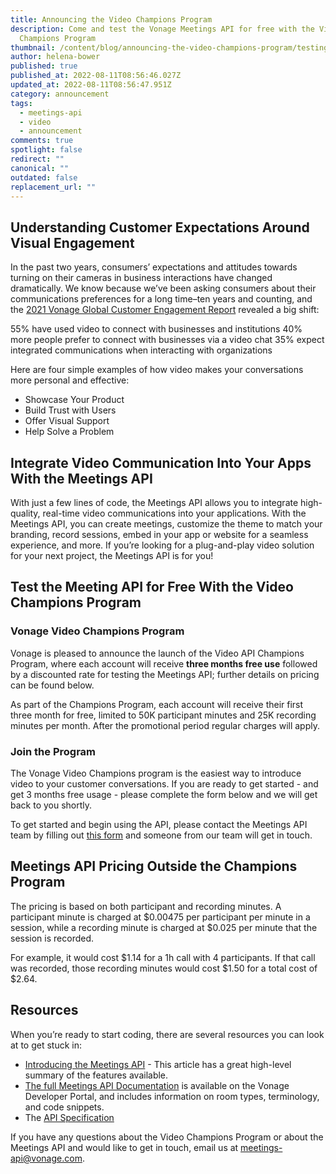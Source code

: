 ```yaml
---
title: Announcing the Video Champions Program
description: Come and test the Vonage Meetings API for free with the Video API
  Champions Program
thumbnail: /content/blog/announcing-the-video-champions-program/testing-meetings-api.png
author: helena-bower
published: true
published_at: 2022-08-11T08:56:46.027Z
updated_at: 2022-08-11T08:56:47.951Z
category: announcement
tags:
  - meetings-api
  - video
  - announcement
comments: true
spotlight: false
redirect: ""
canonical: ""
outdated: false
replacement_url: ""
---
```

## Understanding Customer Expectations Around Visual Engagement

In the past two years, consumers’ expectations and attitudes towards turning on their cameras in business interactions have changed dramatically. We know because we’ve been asking consumers about their communications preferences for a long time–ten years and counting, and the [2021 Vonage Global Customer Engagement Report](https://www.vonage.com/resources/publications/global-customer-engagement-report-2021/) revealed a big shift:

55% have used video to connect with businesses and institutions
40% more people prefer to connect with businesses via a video chat
35% expect integrated communications when interacting with organizations

Here are four simple examples of how video makes your conversations more personal and effective:

* Showcase Your Product
* Build Trust with Users
* Offer Visual Support
* Help Solve a Problem

## Integrate Video Communication Into Your Apps With the Meetings API

With just a few lines of code, the Meetings API allows you to integrate high-quality, real-time video communications into your applications. With the Meetings API, you can create meetings, customize the theme to match your branding, record sessions, embed in your app or website for a seamless experience, and more. If you’re looking for a plug-and-play video solution for your next project, the Meetings API is for you! 

## Test the Meeting API for Free With the Video Champions Program

### Vonage Video Champions Program


Vonage is pleased to announce the launch of the Video API Champions Program, where each account will receive **three months free use** followed by a discounted rate for testing the Meetings API; further details on pricing can be found below. 

As part of the Champions Program, each account will receive their first three month for free, limited to 50K participant minutes and 25K recording minutes per month. After the promotional period regular charges will apply.

### Join the Program
The Vonage Video Champions program is the easiest way to introduce video to your customer conversations. If you are ready to get started - and get 3 months free usage - please complete the form below and we will get back to you shortly.

To get started and begin using the API, please contact the Meetings API team by filling out [this form](https://forms.gle/p3vVbPAqaWiGdzbU8) and someone from our team will get in touch.


## Meetings API Pricing Outside the Champions Program

The pricing is based on both participant and recording minutes. A participant minute is charged at $0.00475 per participant per minute in a session, while a recording minute is charged at $0.025 per minute that the session is recorded.

For example, it would cost $1.14 for a 1h call with 4 participants. If that call was recorded, those recording minutes would cost $1.50 for a total cost of $2.64. 

## Resources

When you’re ready to start coding, there are several resources you can look at to get stuck in:

* [Introducing the Meetings API](https://developer.vonage.com/blog/22/03/29/introducing-the-meetings-api) - This article has a great high-level summary of the features available.
* [The full Meetings API Documentation](https://developer.vonage.com/meetings/overview) is available on the Vonage Developer Portal, and includes information on room types, terminology, and code snippets.
* The [API Specification](https://developer.vonage.com/api/meetings)

If you have any questions about the Video Champions Program or about the Meetings API and would like to get in touch, email us at meetings-api@vonage.com.